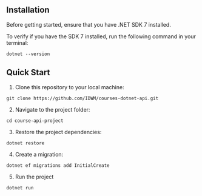 ## Installation

Before getting started, ensure that you have .NET SDK 7 installed.

To verify if you have the SDK 7 installed, run the following command in your terminal:

```
dotnet --version
```

## Quick Start

1. Clone this repository to your local machine:

```
git clone https://github.com/IDWM/courses-dotnet-api.git
```

2. Navigate to the project folder:

```
cd course-api-project
```

3. Restore the project dependencies:

```
dotnet restore
```

4. Create a migration:

```
dotnet ef migrations add InitialCreate
```

5. Run the project

```
dotnet run
```